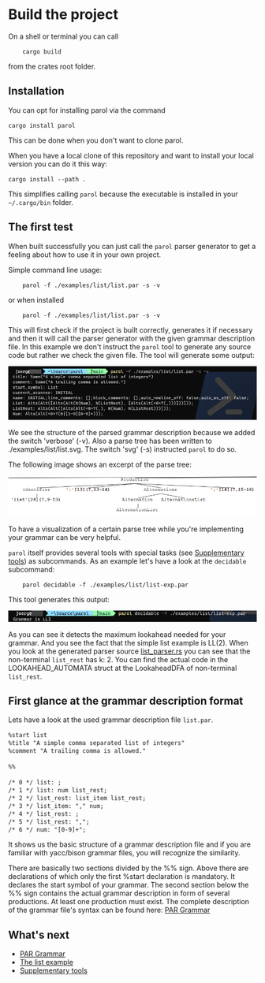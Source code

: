# Build the project

On a shell or terminal you can call

```shell
    cargo build
```

from the crates root folder.

## Installation

You can opt for installing parol via the command

```shell
cargo install parol
```

This can be done when you don't want to clone parol.

When you have a local clone of this repository and want to install your local version you can do it
this way:

```shell
cargo install --path .
```

This simplifies calling `parol` because the executable is installed in your `~/.cargo/bin` folder.

## The first test

When built successfully you can just call the `parol` parser generator to get a feeling about how to use it in your own project.

Simple command line usage:

```shell
    parol -f ./examples/list/list.par -s -v
```

or when installed

```shell
    parol -f ./examples/list/list.par -s -v
```

This will first check if the project is built correctly, generates it if necessary and then it will call the parser generator with the given grammar description file.
In this example we don't instruct the `parol` tool to generate any source code but rather we check the given file.
The tool will generate some output:

![firstTry](./images/firstTry.png)

We see the structure of the parsed grammar description because we added the switch 'verbose' (-v). Also a parse tree has been written to ./examples/list/list.svg. The switch 'svg' (-s) instructed `parol` to do so.

The following image shows an excerpt of the parse tree:

![list.png](./images/list.png)

To have a visualization of a certain parse tree while you're implementing your grammar can be very helpful.

`parol` itself provides several tools with special tasks (see [Supplementary tools](./Tools.md)) as subcommands. As an example let's have a look at the `decidable` subcommand:

```shell
    parol decidable -f ./examples/list/list-exp.par
```

This tool generates this output:

![decidable](./images/decidable.png)

As you can see it detects the maximum lookahead needed for your grammar. And you see the fact that the simple list example is LL(2). When you look at the generated parser source [list_parser.rs](../examples/list/list_parser.rs) you can see that the non-terminal `list_rest` has k: 2. You can find the actual code in the LOOKAHEAD_AUTOMATA struct at the LookaheadDFA of non-terminal `list_rest`.

## First glance at the grammar description format

Lets have a look at the used grammar description file `list.par`.

```ebnf
%start list
%title "A simple comma separated list of integers"
%comment "A trailing comma is allowed."

%%

/* 0 */ list: ;
/* 1 */ list: num list_rest;
/* 2 */ list_rest: list_item list_rest;
/* 3 */ list_item: "," num;
/* 4 */ list_rest: ;
/* 5 */ list_rest: ",";
/* 6 */ num: "[0-9]+";
```

It shows us the basic structure of a grammar description file and if you are familiar with yacc/bison grammar files, you will recognize the similarity.

There are basically two sections divided by the %% sign. Above there are declarations of which only the first %start declaration is mandatory. It declares the start symbol of your grammar.
The second section below the %% sign contains the actual grammar description in form of several productions. At least one production must exist.
The complete description of the grammar file's syntax can be found here: [PAR Grammar](./ParGrammar.md)

## What's next

* [PAR Grammar](./ParGrammar.md)
* [The list example](./ListExample.md)
* [Supplementary tools](./Tools.md)
